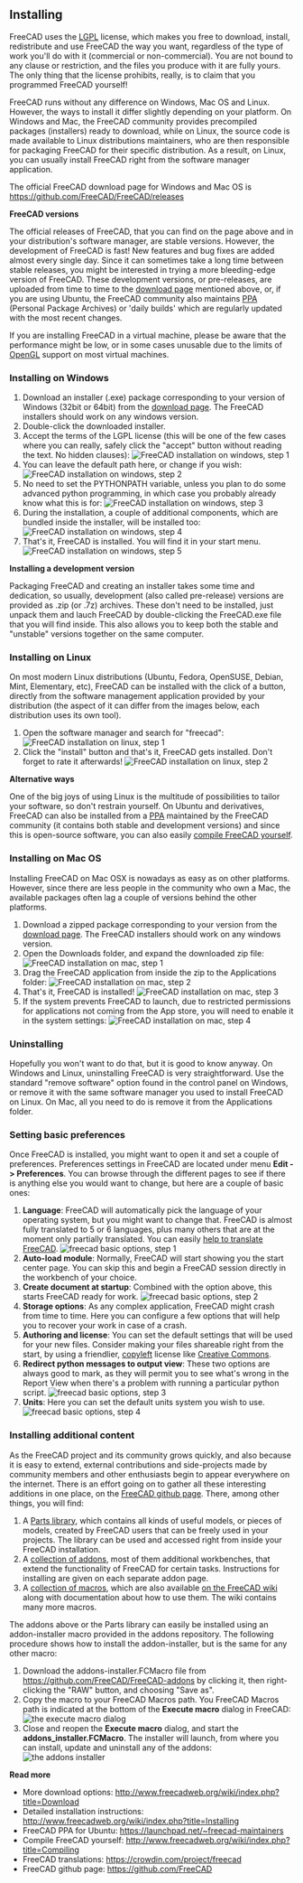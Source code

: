 ## Installing

FreeCAD uses the [LGPL](https://en.wikipedia.org/wiki/GNU_Lesser_General_Public_License) license, which makes you free to download, install, redistribute and use FreeCAD the way you want, regardless of the type of work you'll do with it (commercial or non-commercial). You are not bound to any clause or restriction, and the files you produce with it are fully yours. The only thing that the license prohibits, really, is to claim that you programmed FreeCAD yourself!

FreeCAD runs without any difference on Windows, Mac OS and Linux. However, the ways to install it differ slightly depending on your platform. On Windows and Mac, the FreeCAD community provides precompiled packages (installers) ready to download, while on Linux, the source code is made available to Linux distributions maintainers, who are then responsible for packaging FreeCAD for their specific distribution. As a result, on Linux, you can usually install FreeCAD right from the software manager application.

The official FreeCAD download page for Windows and Mac OS is https://github.com/FreeCAD/FreeCAD/releases

**FreeCAD versions**

The official releases of FreeCAD, that you can find on the page above and in your distribution's software manager, are stable versions. However, the development of FreeCAD is fast! New features and bug fixes are added almost every single day. Since it can sometimes take a long time between stable releases, you might be interested in trying a more bleeding-edge version of FreeCAD. These development versions, or pre-releases, are uploaded from time to time to the [download page](https://github.com/FreeCAD/FreeCAD/releases) mentioned above, or, if you are using Ubuntu, the FreeCAD community also maintains [PPA](https://launchpad.net/~freecad-maintainers/+archive/ubuntu/freecad-daily) (Personal Package Archives) or 'daily builds' which are regularly updated with the most recent changes.

If you are installing FreeCAD in a virtual machine, please be aware that the performance might be low, or in some cases unusable due to the limits of [OpenGL](https://en.wikipedia.org/wiki/OpenGL) support on most virtual machines.

### Installing on Windows

1. Download an installer (.exe) package corresponding to your version of Windows (32bit or 64bit) from  the [download page](https://github.com/FreeCAD/FreeCAD/release). The FreeCAD installers should work on any windows version.
2. Double-click the downloaded installer.
3. Accept the terms of the LGPL license (this will be one of the few cases where you can really, safely click the "accept" button without reading the text. No hidden clauses):
![FreeCAD installation on windows, step 1](http://www.freecadweb.org/wiki/images/0/05/Freecad-windows-install-01.jpg)
4. You can leave the default path here, or change if you wish:
![FreeCAD installation on windows, step 2](http://www.freecadweb.org/wiki/images/7/73/Freecad-windows-install-02.jpg)
5. No need to set the PYTHONPATH variable, unless you plan to do some advanced python programming, in which case you probably already know what this is for:
![FreeCAD installation on windows, step 3](http://www.freecadweb.org/wiki/images/1/1b/Freecad-windows-install-03.jpg)
6. During the installation, a couple of additional components, which are bundled inside the installer, will be installed too:
![FreeCAD installation on windows, step 4](http://www.freecadweb.org/wiki/images/5/53/Freecad-windows-install-04.jpg)
7. That's it, FreeCAD is installed. You will find it in your start menu.
![FreeCAD installation on windows, step 5](http://www.freecadweb.org/wiki/images/0/0b/Freecad-windows-install-05.jpg)

**Installing a development version**

Packaging FreeCAD and creating an installer takes some time and dedication, so usually, development (also called pre-release) versions are provided as .zip (or .7z) archives. These don't need to be installed, just unpack them and lauch FreeCAD by double-clicking the FreeCAD.exe file that you will find inside. This also allows you to keep both the stable and "unstable" versions together on the same computer.

### Installing on Linux

On most modern Linux distributions (Ubuntu, Fedora, OpenSUSE, Debian, Mint, Elementary, etc), FreeCAD can be installed with the click of a button, directly from the software management application provided by your distribution (the aspect of it can differ from the images below, each distribution uses its own tool).

1. Open the software manager and search for "freecad":
![FreeCAD installation on linux, step 1](http://www.freecadweb.org/wiki/images/4/4e/Freecad-linux-install-01.jpg)
2. Click the "install" button and that's it, FreeCAD gets installed. Don't forget to rate it afterwards!
![FreeCAD installation on linux, step 2](http://www.freecadweb.org/wiki/images/6/6f/Freecad-linux-install-02.jpg)

**Alternative ways**

One of the big joys of using Linux is the multitude of possibilities to tailor your software, so don't restrain yourself. On Ubuntu and derivatives, FreeCAD can also be installed from a [PPA](https://launchpad.net/~freecad-maintainers) maintained by the FreeCAD community (it contains both stable and development versions) and since this is open-source software, you can also easily [compile FreeCAD yourself](http://www.freecadweb.org/wiki/index.php?title=Compiling).

### Installing on  Mac OS

Installing FreeCAD on Mac OSX is nowadays as easy as on other platforms. However, since there are less people in the community who own a Mac, the available packages often lag a couple of versions behind the other platforms.

1. Download a zipped package corresponding to your version from  the [download page](https://github.com/FreeCAD/FreeCAD/release). The FreeCAD installers should work on any windows version.
2. Open the Downloads folder, and expand the downloaded zip file:
![FreeCAD installation on mac, step 1](http://www.freecadweb.org/wiki/images/7/76/Freecad-mac-01.jpg)
3. Drag the FreeCAD application from inside the zip to the Applications folder:
![FreeCAD installation on mac, step 2](http://www.freecadweb.org/wiki/images/a/a7/Freecad-mac-02.jpg)
4. That's it, FreeCAD is installed!
![FreeCAD installation on mac, step 3](http://www.freecadweb.org/wiki/images/2/2b/Freecad-mac-03.jpg)
5. If the system prevents FreeCAD to launch, due to restricted permissions for applications not coming from the App store, you will need to enable it in the system settings:
![FreeCAD installation on mac, step 4](http://www.freecadweb.org/wiki/images/f/fe/Freecad-mac-04.jpg)

### Uninstalling

Hopefully you won't want to do that, but it is good to know anyway. On Windows and Linux, uninstalling FreeCAD is very straightforward. Use the standard "remove software" option found in the control panel on Windows, or remove it with the same software manager you used to install FreeCAD on Linux. On Mac, all you need to do is remove it from the Applications folder.

### Setting basic preferences

Once FreeCAD is installed, you might want to open it and set a couple of preferences. Preferences settings in FreeCAD are located under menu **Edit -> Preferences**. You can browse through the different pages to see if there is anything else you would want to change, but here are a couple of basic ones:

1. **Language**: FreeCAD will automatically pick the language of your operating system, but you might want to change that. FreeCAD is almost fully translated to 5 or 6 languages, plus many others that are at the moment only partially translated. You can easily [help to translate FreeCAD](https://crowdin.com/project/freecad).
![freecad basic options, step 1](http://www.freecadweb.org/wiki/images/f/f1/Freecad-basic-options01.jpg)
2. **Auto-load module**: Normally, FreeCAD will start showing you the start center page. You can skip this and begin a FreeCAD session directly in the workbench of your choice.
3. **Create document at startup**: Combined with the option above, this starts FreeCAD ready for work.
![freecad basic options, step 2](http://www.freecadweb.org/wiki/images/8/8e/Freecad-basic-options02.jpg)
4. **Storage options**: As any complex application, FreeCAD might crash from time to time. Here you can configure a few options that will help you to recover your work in case of a crash.
5. **Authoring and license**: You can set the default settings that will be used for your new files. Consider making your files shareable right from the start, by using a friendlier, [copyleft](https://en.wikipedia.org/wiki/Copyleft) license like [Creative Commons](https://creativecommons.org/).
6. **Redirect python messages to output view**: These two options are always good to mark, as they will permit you to see what's wrong in the Report View when there's a problem with running a particular python script.
![freecad basic options, step 3](http://www.freecadweb.org/wiki/images/1/19/Freecad-basic-options03.jpg)
7. **Units**: Here you can set the default units system you wish to use.
![freecad basic options, step 4](http://www.freecadweb.org/wiki/images/c/c5/Freecad-basic-options04.jpg)

### Installing additional content

As the FreeCAD project and its community grows quickly, and also because it is easy to extend, external contributions and side-projects made by community members and other enthusiasts begin to appear everywhere on the internet. There is an effort going on to gather all these interesting additions in one place, on the [FreeCAD github page](https://github.com/FreeCAD). There, among other things, you will find:

1. A [Parts library](https://github.com/FreeCAD/FreeCAD-library), which contains all kinds of useful models, or pieces of models, created by FreeCAD users that can be freely used in your projects. The library can be used and accessed right from inside your FreeCAD installation.
2. A [collection of addons](https://github.com/FreeCAD/FreeCAD-addons), most of them additional workbenches, that extend the functionality of FreeCAD for certain tasks. Instructions for installing are given on each separate addon page.
3. A [collection of macros](https://github.com/FreeCAD/FreeCAD-macros), which are also available [on the FreeCAD wiki](http://www.freecadweb.org/wiki/index.php?title=Macros_recipes) along with documentation about how to use them. The wiki contains many more macros.

The addons above or the Parts library can easily be installed using an addon-installer macro provided in the addons repository. The following procedure shows how to install the addon-installer, but is the same for any other macro:

1. Download the addons-installer.FCMacro file from https://github.com/FreeCAD/FreeCAD-addons by clicking it, then right-clicking the "RAW" button, and choosing "Save as".
2. Copy the macro to your FreeCAD Macros path. You FreeCAD Macros path is indicated at the bottom of the **Execute macro** dialog in FreeCAD:
![the execute macro dialog](http://www.freecadweb.org/wiki/images/1/1e/Macro_installer_01.jpg)
3. Close and reopen the **Execute macro** dialog, and start the **addons_installer.FCMacro**. The installer will launch, from where you can install, update and uninstall any of the addons:
![the addons installer](http://www.freecadweb.org/wiki/images/c/c6/Macro_installer_02.jpg)

**Read more**

* More download options: http://www.freecadweb.org/wiki/index.php?title=Download
* Detailed installation instructions: http://www.freecadweb.org/wiki/index.php?title=Installing
* FreeCAD PPA for Ubuntu: https://launchpad.net/~freecad-maintainers
* Compile FreeCAD yourself: http://www.freecadweb.org/wiki/index.php?title=Compiling
* FreeCAD translations: https://crowdin.com/project/freecad
* FreeCAD github page: https://github.com/FreeCAD
